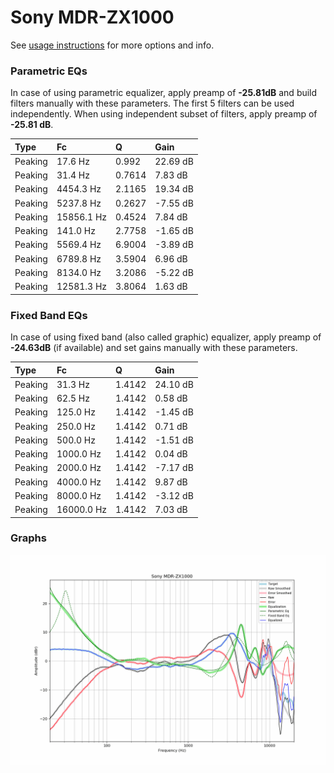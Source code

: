 # Sony MDR-ZX1000
See [usage instructions](https://github.com/jaakkopasanen/AutoEq#usage) for more options and info.

### Parametric EQs
In case of using parametric equalizer, apply preamp of **-25.81dB** and build filters manually
with these parameters. The first 5 filters can be used independently.
When using independent subset of filters, apply preamp of **-25.81 dB**.

| Type    | Fc         |      Q | Gain     |
|:--------|:-----------|:-------|:---------|
| Peaking | 17.6 Hz    | 0.992  | 22.69 dB |
| Peaking | 31.4 Hz    | 0.7614 | 7.83 dB  |
| Peaking | 4454.3 Hz  | 2.1165 | 19.34 dB |
| Peaking | 5237.8 Hz  | 0.2627 | -7.55 dB |
| Peaking | 15856.1 Hz | 0.4524 | 7.84 dB  |
| Peaking | 141.0 Hz   | 2.7758 | -1.65 dB |
| Peaking | 5569.4 Hz  | 6.9004 | -3.89 dB |
| Peaking | 6789.8 Hz  | 3.5904 | 6.96 dB  |
| Peaking | 8134.0 Hz  | 3.2086 | -5.22 dB |
| Peaking | 12581.3 Hz | 3.8064 | 1.63 dB  |

### Fixed Band EQs
In case of using fixed band (also called graphic) equalizer, apply preamp of **-24.63dB**
(if available) and set gains manually with these parameters.

| Type    | Fc         |      Q | Gain     |
|:--------|:-----------|:-------|:---------|
| Peaking | 31.3 Hz    | 1.4142 | 24.10 dB |
| Peaking | 62.5 Hz    | 1.4142 | 0.58 dB  |
| Peaking | 125.0 Hz   | 1.4142 | -1.45 dB |
| Peaking | 250.0 Hz   | 1.4142 | 0.71 dB  |
| Peaking | 500.0 Hz   | 1.4142 | -1.51 dB |
| Peaking | 1000.0 Hz  | 1.4142 | 0.04 dB  |
| Peaking | 2000.0 Hz  | 1.4142 | -7.17 dB |
| Peaking | 4000.0 Hz  | 1.4142 | 9.87 dB  |
| Peaking | 8000.0 Hz  | 1.4142 | -3.12 dB |
| Peaking | 16000.0 Hz | 1.4142 | 7.03 dB  |

### Graphs
![](./Sony%20MDR-ZX1000.png)